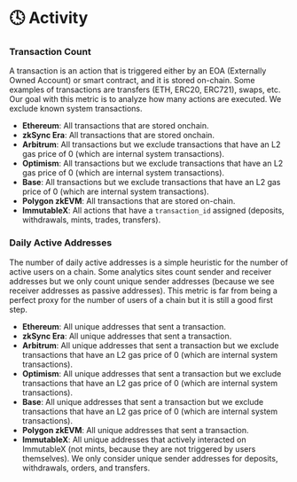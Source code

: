 # 🕓 Activity

### Transaction Count

A transaction is an action that is triggered either by an EOA (Externally Owned Account) or smart contract, and it is stored on-chain. Some examples of transactions are transfers (ETH, ERC20, ERC721), swaps, etc. Our goal with this metric is to analyze how many actions are executed. We exclude known system transactions.

* **Ethereum**: All transactions that are stored onchain.
* **zkSync Era**: All transactions that are stored onchain.
* **Arbitrum**: All transactions but we exclude transactions that have an L2 gas price of 0 (which are internal system transactions).
* **Optimism**: All transactions but we exclude transactions that have an L2 gas price of 0 (which are internal system transactions).
* **Base**: All transactions but we exclude transactions that have an L2 gas price of 0 (which are internal system transactions).
* **Polygon zkEVM**: All transactions that are stored on-chain.
* **ImmutableX**: All actions that have a `transaction_id` assigned (deposits, withdrawals, mints, trades, transfers).

### Daily Active Addresses

The number of daily active addresses is a simple heuristic for the number of active users on a chain. Some analytics sites count sender and receiver addresses but we only count unique sender addresses (because we see receiver addresses as passive addresses). This metric is far from being a perfect proxy for the number of users of a chain but it is still a good first step.

* **Ethereum**: All unique addresses that sent a transaction.
* **zkSync Era**: All unique addresses that sent a transaction.
* **Arbitrum**: All unique addresses that sent a transaction but we exclude transactions that have an L2 gas price of 0 (which are internal system transactions).
* **Optimism**: All unique addresses that sent a transaction but we exclude transactions that have an L2 gas price of 0 (which are internal system transactions).
* **Base**: All unique addresses that sent a transaction but we exclude transactions that have an L2 gas price of 0 (which are internal system transactions).
* **Polygon zkEVM**: All unique addresses that sent a transaction.
* **ImmutableX**: All unique addresses that actively interacted on ImmutableX (not mints, because they are not triggered by users themselves). We only consider unique sender addresses for deposits, withdrawals, orders, and transfers.
